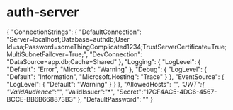 # auth-server

{
  "ConnectionStrings": {
    "DefaultConnection": "Server=localhost;Database=authdb;User Id=sa;Password=someThingComplicated1234;TrustServerCertificate=True;MultiSubnetFailover=True;",
    "DevConnection": "DataSource=app.db;Cache=Shared"
  },
  "Logging": {
    "LogLevel": {
      "Default": "Error",
      "Microsoft": "Warning"
    },
    "Debug": {
      "LogLevel": {
        "Default": "Information",
        "Microsoft.Hosting": "Trace"
      }
    },
    "EventSource": {
      "LogLevel": {
        "Default": "Warning"
      }
    }
  },
  "AllowedHosts": "*",
  "JWT":{
    "ValidAudience":"*",
    "ValidIssuer":"*",
    "Secret":"17CF4AC5-4DC6-4567-BCCE-BB6B668873B3"
  },
  "DefaultPassword": ""
}

